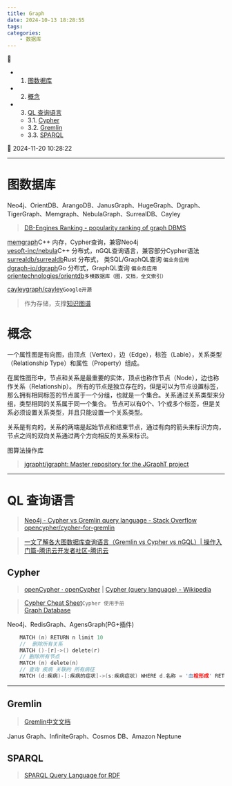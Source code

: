 ```yaml
---
title: Graph
date: 2024-10-13 18:28:55
tags: 
categories: 
    - 数据库
---
```


💠

- 1. [图数据库](#图数据库)
- 2. [概念](#概念)
- 3. [QL 查询语言](#ql-查询语言)
    - 3.1. [Cypher](#cypher)
    - 3.2. [Gremlin](#gremlin)
    - 3.3. [SPARQL](#sparql)

💠 2024-11-20 10:28:22
****************************************
# 图数据库

Neo4j、OrientDB、ArangoDB、JanusGraph、HugeGraph、Dgraph、TigerGraph、Memgraph、NebulaGraph、SurrealDB、Cayley

> [DB-Engines Ranking - popularity ranking of graph DBMS](https://db-engines.com/en/ranking/graph+dbms)  

[memgraph](https://github.com/memgraph/memgraph)C++ 内存，Cypher查询，兼容Neo4j  
[vesoft-inc/nebula](https://github.com/vesoft-inc/nebula)C++ 分布式，nGQL查询语言，兼容部分Cypher语法  
[surrealdb/surrealdb](https://github.com/surrealdb/surrealdb)Rust 分布式， 类SQL/GraphQL查询 `偏业务应用`  
[dgraph-io/dgraph](https://github.com/dgraph-io/dgraph)Go 分布式，GraphQL查询 `偏业务应用`  
[orientechnologies/orientdb](https://github.com/orientechnologies/orientdb)`多模数据库（图，文档，全文索引）`  

[cayleygraph/cayley](https://github.com/cayleygraph/cayley)`Google开源`  

> 作为存储，支撑[知识图谱](/Ai/KnowledgeGraph.md)

# 概念

一个属性图是有向图，由顶点（Vertex），边（Edge），标签（Lable），关系类型（Relationship Type）和属性（Property）组成。

在属性图形中，节点和关系是最重要的实体，顶点也称作节点（Node），边也称作关系（Relationship）。
所有的节点是独立存在的，但是可以为节点设置标签，那么拥有相同标签的节点属于一个分组，也就是一个集合。关系通过关系类型来分组，类型相同的关系属于同一个集合。
节点可以有0个、1个或多个标签，但是关系必须设置关系类型，并且只能设置一个关系类型。

关系是有向的，关系的两端是起始节点和结束节点，通过有向的箭头来标识方向，节点之间的双向关系通过两个方向相反的关系来标识。

图算法操作库
> [jgrapht/jgrapht: Master repository for the JGraphT project](https://github.com/jgrapht/jgrapht)  

************************

# QL 查询语言
> [Neo4j - Cypher vs Gremlin query language - Stack Overflow](https://stackoverflow.com/questions/13824962/neo4j-cypher-vs-gremlin-query-language)  
> [opencypher/cypher-for-gremlin](https://github.com/opencypher/cypher-for-gremlin)  

> [一文了解各大图数据库查询语言（Gremlin vs Cypher vs nGQL）| 操作入门篇-腾讯云开发者社区-腾讯云](https://cloud.tencent.com/developer/article/1594313)  

## Cypher
> [openCypher · openCypher](http://opencypher.org/) | [Cypher (query language) - Wikipedia](https://en.wikipedia.org/wiki/Cypher_(query_language))  

> [Cypher Cheat Sheet](https://neo4j.com/docs/cypher-cheat-sheet/5/aura-dbe/)`Cypher 使用手册`  
> [Graph Database](https://github.com/albertoventurini/graphdb-intellij-plugin)  

Neo4j、RedisGraph、AgensGraph(PG+插件)

```c
    MATCH (n) RETURN n limit 10
    //  删除所有关系
    MATCH ()-[r]->() delete(r)
    // 删除所有节点
    MATCH (n) delete(n)
    // 查询 疾病 关联的 所有病征
    MATCH (d:疾病)-[:疾病的症状]->(s:疾病症状) WHERE d.名称 = '血栓形成' RETURN s
```

************************

## Gremlin
> [Gremlin中文文档](https://tinkerpop-gremlin.cn/#traversal)  

Janus Graph、InfiniteGraph、Cosmos DB、Amazon Neptune

## SPARQL

> [SPARQL Query Language for RDF](https://www.w3.org/TR/rdf-sparql-query/)  